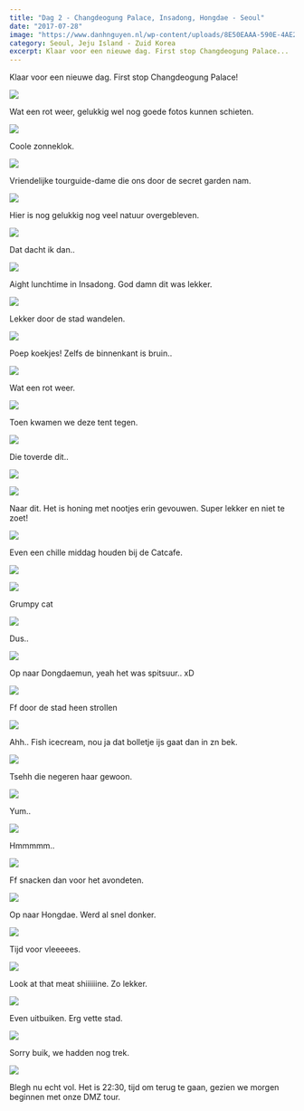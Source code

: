 ```yaml
---
title: "Dag 2 - Changdeogung Palace, Insadong, Hongdae - Seoul"
date: "2017-07-28"
image: "https://www.danhnguyen.nl/wp-content/uploads/8E50EAAA-590E-4AE2-9A6C-543B6DDAF0EE.jpg"
category: Seoul, Jeju Island - Zuid Korea
excerpt: Klaar voor een nieuwe dag. First stop Changdeogung Palace...
---
```


Klaar voor een nieuwe dag. First stop Changdeogung Palace!

![](https://www.danhnguyen.nl/wp-content/uploads//BC022346-572E-4032-964A-CF77E55F53B5-700x394.jpg)

Wat een rot weer, gelukkig wel nog goede fotos kunnen schieten.

![](https://www.danhnguyen.nl/wp-content/uploads//BA2BBED8-D070-41F8-AACC-D81DF11C0D14-700x394.jpg)

Coole zonneklok.

![](https://www.danhnguyen.nl/wp-content/uploads//9C1A6524-3F1E-4CB5-9EA1-1104B01ACA67-700x394.jpg)

Vriendelijke tourguide-dame die ons door de secret garden nam.

![](https://www.danhnguyen.nl/wp-content/uploads//7D704D49-ACDB-4A91-8680-C4D859794E71-700x394.jpg)

Hier is nog gelukkig nog veel natuur overgebleven.

![](https://www.danhnguyen.nl/wp-content/uploads//CDBEDB57-1246-4B48-89B2-D85CDACD1937-700x394.jpg)

Dat dacht ik dan..

![](https://www.danhnguyen.nl/wp-content/uploads//6649A8A1-8435-4691-8514-E2E4D2358744-700x394.jpg)

Aight lunchtime in Insadong. God damn dit was lekker.

![](https://www.danhnguyen.nl/wp-content/uploads//C82597CC-E0D2-4994-9F2D-27289CBE26F4-700x394.jpg)

Lekker door de stad wandelen.

![](https://www.danhnguyen.nl/wp-content/uploads//16561198-5DC4-43E8-9991-EEF01B16396C-700x394.jpg)

Poep koekjes! Zelfs de binnenkant is bruin..

![](https://www.danhnguyen.nl/wp-content/uploads//D2B9B858-5C05-4D7B-B605-8A1EBF4C2F8E-700x394.jpg)

Wat een rot weer.

![](https://www.danhnguyen.nl/wp-content/uploads//65D049DF-1ADB-4077-AE9B-B357515C438A-700x394.jpg)

Toen kwamen we deze tent tegen.

![](https://www.danhnguyen.nl/wp-content/uploads//999FC197-0E10-4DDC-8174-FF3578C663DA-700x394.jpg)

Die toverde dit..

![](https://www.danhnguyen.nl/wp-content/uploads//2C426148-1700-4F72-AAD9-83C4E1E8F178-700x394.jpg)

![](https://www.danhnguyen.nl/wp-content/uploads//8BAAE98A-4225-4298-BF24-F2704CA41B38-700x394.jpg)

Naar dit. Het is honing met nootjes erin gevouwen. Super lekker en niet te zoet!

![](https://www.danhnguyen.nl/wp-content/uploads//FAC68725-77D5-43C4-8EFB-56A1CE8EFF1A-700x394.jpg)

Even een chille middag houden bij de Catcafe.

![](https://www.danhnguyen.nl/wp-content/uploads//C1F86306-6A98-4ED9-8CE8-01D15D1E8486-700x394.jpg)

![](https://www.danhnguyen.nl/wp-content/uploads//E2B7A923-7AF7-499E-8F77-45B204D67BCD-700x394.jpg)

Grumpy cat

![](https://www.danhnguyen.nl/wp-content/uploads//4C54F71E-634C-4ED3-9BFC-91AB7E7361DE-700x394.jpg)

Dus..

![](https://www.danhnguyen.nl/wp-content/uploads//C87AA9FA-9D22-4A22-9A6E-6164EC2DEC3F-700x394.jpg)

Op naar Dongdaemun, yeah het was spitsuur.. xD

![](https://www.danhnguyen.nl/wp-content/uploads//10A67739-C592-4690-BD29-F637A1B35584-700x394.jpg)

Ff door de stad heen strollen

![](https://www.danhnguyen.nl/wp-content/uploads//9E24D142-E03C-4AFA-A662-5C83D1C23A92-700x394.jpg)

Ahh.. Fish icecream, nou ja dat bolletje ijs gaat dan in zn bek.

![](https://www.danhnguyen.nl/wp-content/uploads//032BA56A-A9F1-44C0-ABFB-BD70E8F26A8E-700x394.jpg)

Tsehh die negeren haar gewoon.

![](https://www.danhnguyen.nl/wp-content/uploads//95220E18-D724-4576-A3A9-FDF6E295FADA-700x394.jpg)

Yum..

![](https://www.danhnguyen.nl/wp-content/uploads//B8409FEB-F722-40D7-B90A-F5CE2322F4E4-700x394.jpg)

Hmmmmm..

![](https://www.danhnguyen.nl/wp-content/uploads//2FC22086-8BFC-4974-AFE4-AE3596970DB4-700x394.jpg)

Ff snacken dan voor het avondeten.

![](https://www.danhnguyen.nl/wp-content/uploads//CEE6CBDE-E29E-4ECE-B548-2D24A7DC7C1B-700x394.jpg)

Op naar Hongdae. Werd al snel donker.

![](https://www.danhnguyen.nl/wp-content/uploads//C64C62E4-8E09-4BB4-BDFF-7E34161E7DC5-700x394.jpg)

Tijd voor vleeeees.

![](https://www.danhnguyen.nl/wp-content/uploads//47F16EAB-DC5D-4348-8776-7724F678FF6B-700x394.jpg)

Look at that meat shiiiiiine. Zo lekker.

![](https://www.danhnguyen.nl/wp-content/uploads//5CD9342F-96EC-4094-91AA-6E77FB20025D-700x394.jpg)

Even uitbuiken. Erg vette stad.

![](https://www.danhnguyen.nl/wp-content/uploads//0A5F137B-418A-49B7-A974-3556C0B7D06D-700x394.jpg)

Sorry buik, we hadden nog trek.

![](https://www.danhnguyen.nl/wp-content/uploads//8E50EAAA-590E-4AE2-9A6C-543B6DDAF0EE-700x394.jpg)

Blegh nu echt vol. Het is 22:30, tijd om terug te gaan, gezien we morgen beginnen met onze DMZ tour.
